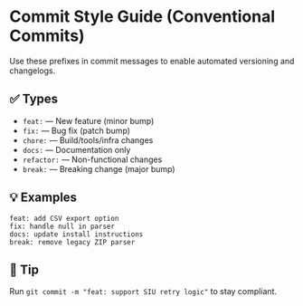 # Commit Style Guide (Conventional Commits)

Use these prefixes in commit messages to enable automated versioning and changelogs.

## ✅ Types

- `feat:` — New feature (minor bump)
- `fix:` — Bug fix (patch bump)
- `chore:` — Build/tools/infra changes
- `docs:` — Documentation only
- `refactor:` — Non-functional changes
- `break:` — Breaking change (major bump)

## 💡 Examples

```
feat: add CSV export option
fix: handle null in parser
docs: update install instructions
break: remove legacy ZIP parser
```

## 🔁 Tip

Run `git commit -m "feat: support SIU retry logic"` to stay compliant.
